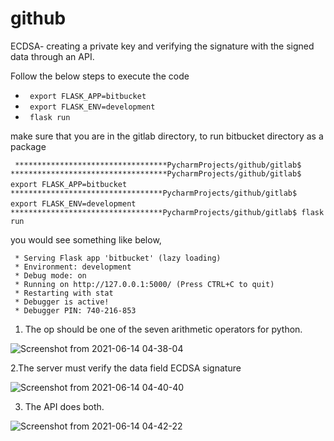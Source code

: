 # github
ECDSA- creating a private key and verifying the signature with the signed data through an API.

Follow the below steps to execute the code

* ``` export FLASK_APP=bitbucket```
* ``` export FLASK_ENV=development```
* ``` flask run```

make sure that you are in the gitlab directory, to run bitbucket directory as a package

``` **********************************PycharmProjects/github/gitlab$```
```***********************************PycharmProjects/github/gitlab$ export FLASK_APP=bitbucket```
``` **********************************PycharmProjects/github/gitlab$ export FLASK_ENV=development```
``` **********************************PycharmProjects/github/gitlab$ flask run```

you would see something like below,

```
 * Serving Flask app 'bitbucket' (lazy loading)
 * Environment: development
 * Debug mode: on
 * Running on http://127.0.0.1:5000/ (Press CTRL+C to quit)
 * Restarting with stat
 * Debugger is active!
 * Debugger PIN: 740-216-853
```

1. The op should be one of the seven arithmetic operators for python.

![Screenshot from 2021-06-14 04-38-04](https://user-images.githubusercontent.com/33718216/121863960-60894100-ccca-11eb-9421-2f95dcb05471.png)

2.The server must verify the data field ECDSA signature 

![Screenshot from 2021-06-14 04-40-40](https://user-images.githubusercontent.com/33718216/121864302-bfe75100-ccca-11eb-84e5-e3c124602470.png)

3. The API does both.

![Screenshot from 2021-06-14 04-42-22](https://user-images.githubusercontent.com/33718216/121864535-0046cf00-cccb-11eb-9251-4c7ca72dd1cd.png)



